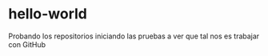 # hello-world
Probando los repositorios 
iniciando las pruebas a ver que tal nos es trabajar con GitHub
